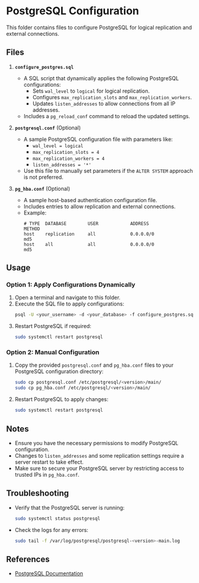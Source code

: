 

# PostgreSQL Configuration

This folder contains files to configure PostgreSQL for logical replication and external connections.

## Files

1. **`configure_postgres.sql`**
   - A SQL script that dynamically applies the following PostgreSQL configurations:
     - Sets `wal_level` to `logical` for logical replication.
     - Configures `max_replication_slots` and `max_replication_workers`.
     - Updates `listen_addresses` to allow connections from all IP addresses.
   - Includes a `pg_reload_conf` command to reload the updated settings.

2. **`postgresql.conf`** (Optional)
   - A sample PostgreSQL configuration file with parameters like:
     - `wal_level = logical`
     - `max_replication_slots = 4`
     - `max_replication_workers = 4`
     - `listen_addresses = '*'`
   - Use this file to manually set parameters if the `ALTER SYSTEM` approach is not preferred.

3. **`pg_hba.conf`** (Optional)
   - A sample host-based authentication configuration file.
   - Includes entries to allow replication and external connections.
   - Example:
     ```
     # TYPE  DATABASE        USER            ADDRESS                 METHOD
     host    replication     all             0.0.0.0/0               md5
     host    all             all             0.0.0.0/0               md5
     ```

## Usage

### Option 1: Apply Configurations Dynamically
1. Open a terminal and navigate to this folder.
2. Execute the SQL file to apply configurations:
   ```bash
   psql -U <your_username> -d <your_database> -f configure_postgres.sql
   ```
3. Restart PostgreSQL if required:
   ```bash
   sudo systemctl restart postgresql
   ```

### Option 2: Manual Configuration
1. Copy the provided `postgresql.conf` and `pg_hba.conf` files to your PostgreSQL configuration directory:
   ```bash
   sudo cp postgresql.conf /etc/postgresql/<version>/main/
   sudo cp pg_hba.conf /etc/postgresql/<version>/main/
   ```
2. Restart PostgreSQL to apply changes:
   ```bash
   sudo systemctl restart postgresql
   ```

## Notes
- Ensure you have the necessary permissions to modify PostgreSQL configuration.
- Changes to `listen_addresses` and some replication settings require a server restart to take effect.
- Make sure to secure your PostgreSQL server by restricting access to trusted IPs in `pg_hba.conf`.

## Troubleshooting
- Verify that the PostgreSQL server is running:
  ```bash
  sudo systemctl status postgresql
  ```
- Check the logs for any errors:
  ```bash
  sudo tail -f /var/log/postgresql/postgresql-<version>-main.log
  ```

## References
- [PostgreSQL Documentation](https://www.postgresql.org/docs/)